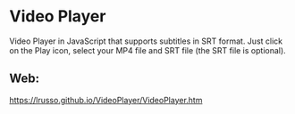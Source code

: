 # Video Player

Video Player in JavaScript that supports subtitles in SRT format. Just click on the Play icon, select your MP4 file and SRT file (the SRT file is optional).

## Web:

https://lrusso.github.io/VideoPlayer/VideoPlayer.htm
